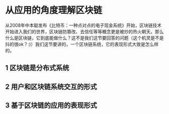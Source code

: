 # 从应用的角度理解区块链

从2008年中本聪发布《比特币：一种点对点的电子现金系统》开始，区块链技术开始进入我们的世界，区块链防篡改、去信任等等概念更是被炒的热火朝天。那么什么是区块链，它到底能做什么？这不是我们这节要回答的问题（这个机灵是不是抖的很ok？:)）我们这节要讲的，一个区块链系统，它的表现形式大致是怎么样的。

## 1 区块链是分布式系统

## 2 用户和区块链系统交互的形式

## 3 基于区块链的应用的表现形式

